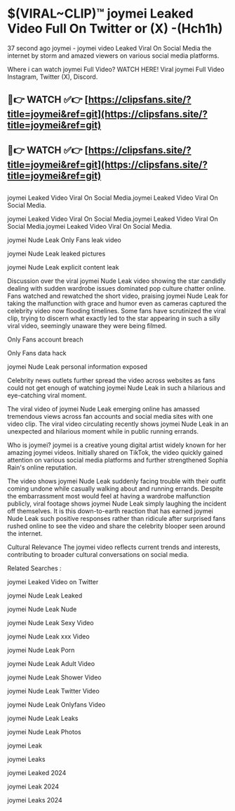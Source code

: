 # $(VIRAL~CLIP)™ joymei Leaked Video Full On Twitter or (X) -(Hch1h)
37 second ago joymei - joymei video Leaked Viral On Social Media the internet by storm and amazed viewers on various social media platforms.

Where i can watch joymei Full Video? WATCH HERE! Viral joymei Full Video Instagram, Twitter (X), Discord.

## 🔴👉 WATCH ✅👉 [https://clipsfans.site/?title=joymei&ref=git](https://clipsfans.site/?title=joymei&ref=git)
## 🔴👉 WATCH ✅👉 [https://clipsfans.site/?title=joymei&ref=git](https://clipsfans.site/?title=joymei&ref=git)
##
joymei Leaked Video Viral On Social Media.joymei Leaked Video Viral On Social Media.

joymei Leaked Video Viral On Social Media.joymei Leaked Video Viral On Social Media.joymei Leaked Video Viral On Social Media.

joymei Nude Leak Only Fans leak video

joymei Nude Leak leaked pictures

joymei Nude Leak explicit content leak

Discussion over the viral joymei Nude Leak video showing the star candidly dealing with sudden wardrobe issues dominated pop culture chatter online. Fans watched and rewatched the short video, praising joymei Nude Leak for taking the malfunction with grace and humor even as cameras captured the celebrity video now flooding timelines. Some fans have scrutinized the viral clip, trying to discern what exactly led to the star appearing in such a silly viral video, seemingly unaware they were being filmed.


Only Fans account breach

Only Fans data hack

joymei Nude Leak personal information exposed

Celebrity news outlets further spread the video across websites as fans could not get enough of watching joymei Nude Leak in such a hilarious and eye-catching viral moment.


The viral video of joymei Nude Leak emerging online has amassed tremendous views across fan accounts and social media sites with one video clip. The viral video circulating recently shows joymei Nude Leak in an unexpected and hilarious moment while in public running errands.


Who is joymei? joymei is a creative young digital artist widely known for her amazing joymei videos. Initially shared on TikTok, the video quickly gained attention on various social media platforms and further strengthened Sophia Rain's online reputation.

The video shows joymei Nude Leak suddenly facing trouble with their outfit coming undone while casually walking about and running errands. Despite the embarrassment most would feel at having a wardrobe malfunction publicly, viral footage shows joymei Nude Leak simply laughing the incident off themselves. It is this down-to-earth reaction that has earned joymei Nude Leak such positive responses rather than ridicule after surprised fans rushed online to see the video and share the celebrity blooper seen around the internet.

Cultural Relevance The joymei video reflects current trends and interests, contributing to broader cultural conversations on social media.

Related Searches :

joymei Leaked Video on Twitter

joymei Nude Leak Leaked

joymei Nude Leak Nude

joymei Nude Leak Sexy Video

joymei Nude Leak xxx Video

joymei Nude Leak Porn

joymei Nude Leak Adult Video

joymei Nude Leak Shower Video

joymei Nude Leak Twitter Video

joymei Nude Leak Onlyfans Video

joymei Nude Leak Leaks

joymei Nude Leak Photos

joymei Leak

joymei Leaks

joymei Leaked 2024

joymei Leak 2024

joymei Leaks 2024
